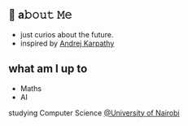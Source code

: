 ## :book: a𝚋𝚘𝚞𝚝 𝙼𝚎

- just curios about the future.
- inspired by [Andrej Karpathy](https://karpathy.ai)

## what am I up to

- Maths
- AI

studying Computer Science [@University of Nairobi](https://computerscience.uonbi.ac.ke)

